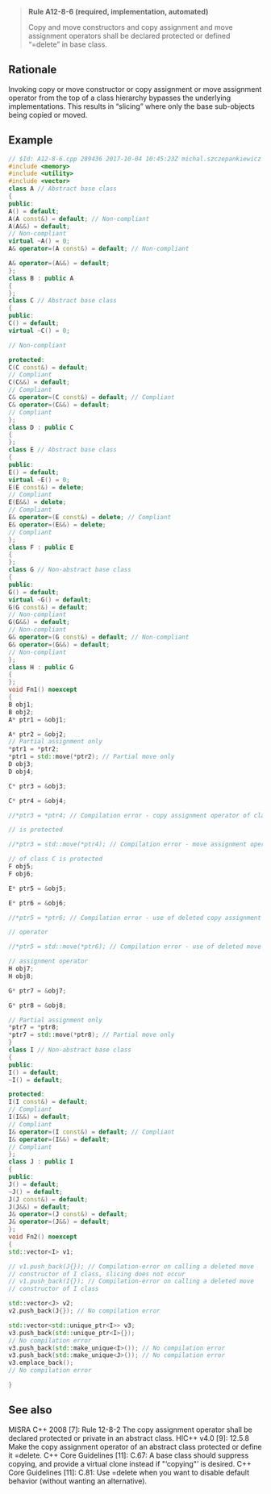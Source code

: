 > **Rule A12-8-6 (required, implementation, automated)**
>
> Copy and move constructors and copy assignment and move assignment
> operators shall be declared protected or defined “=delete” in base class.

## Rationale

Invoking copy or move constructor or copy assignment or move assignment operator
from the top of a class hierarchy bypasses the underlying implementations. This
results in “slicing” where only the base sub-objects being copied or moved.

## Example

```cpp
// $Id: A12-8-6.cpp 289436 2017-10-04 10:45:23Z michal.szczepankiewicz $
#include <memory>
#include <utility>
#include <vector>
class A // Abstract base class
{
public:
A() = default;
A(A const&) = default; // Non-compliant
A(A&&) = default;
// Non-compliant
virtual ~A() = 0;
A& operator=(A const&) = default; // Non-compliant

A& operator=(A&&) = default;
};
class B : public A
{
};
class C // Abstract base class
{
public:
C() = default;
virtual ~C() = 0;

// Non-compliant

protected:
C(C const&) = default;
// Compliant
C(C&&) = default;
// Compliant
C& operator=(C const&) = default; // Compliant
C& operator=(C&&) = default;
// Compliant
};
class D : public C
{
};
class E // Abstract base class
{
public:
E() = default;
virtual ~E() = 0;
E(E const&) = delete;
// Compliant
E(E&&) = delete;
// Compliant
E& operator=(E const&) = delete; // Compliant
E& operator=(E&&) = delete;
// Compliant
};
class F : public E
{
};
class G // Non-abstract base class
{
public:
G() = default;
virtual ~G() = default;
G(G const&) = default;
// Non-compliant
G(G&&) = default;
// Non-compliant
G& operator=(G const&) = default; // Non-compliant
G& operator=(G&&) = default;
// Non-compliant
};
class H : public G
{
};
void Fn1() noexcept
{
B obj1;
B obj2;
A* ptr1 = &obj1;

A* ptr2 = &obj2;
// Partial assignment only
*ptr1 = *ptr2;
*ptr1 = std::move(*ptr2); // Partial move only
D obj3;
D obj4;

C* ptr3 = &obj3;

C* ptr4 = &obj4;

//*ptr3 = *ptr4; // Compilation error - copy assignment operator of class C

// is protected

//*ptr3 = std::move(*ptr4); // Compilation error - move assignment operator

// of class C is protected
F obj5;
F obj6;

E* ptr5 = &obj5;

E* ptr6 = &obj6;

//*ptr5 = *ptr6; // Compilation error - use of deleted copy assignment

// operator

//*ptr5 = std::move(*ptr6); // Compilation error - use of deleted move

// assignment operator
H obj7;
H obj8;

G* ptr7 = &obj7;

G* ptr8 = &obj8;

// Partial assignment only
*ptr7 = *ptr8;
*ptr7 = std::move(*ptr8); // Partial move only
}
class I // Non-abstract base class
{
public:
I() = default;
~I() = default;

protected:
I(I const&) = default;
// Compliant
I(I&&) = default;
// Compliant
I& operator=(I const&) = default; // Compliant
I& operator=(I&&) = default;
// Compliant
};
class J : public I
{
public:
J() = default;
~J() = default;
J(J const&) = default;
J(J&&) = default;
J& operator=(J const&) = default;
J& operator=(J&&) = default;
};
void Fn2() noexcept
{
std::vector<I> v1;

// v1.push_back(J{}); // Compilation-error on calling a deleted move
// constructor of I class, slicing does not occur
// v1.push_back(I{}); // Compilation-error on calling a deleted move
// constructor of I class

std::vector<J> v2;
v2.push_back(J{}); // No compilation error

std::vector<std::unique_ptr<I>> v3;
v3.push_back(std::unique_ptr<I>{});
// No compilation error
v3.push_back(std::make_unique<I>()); // No compilation error
v3.push_back(std::make_unique<J>()); // No compilation error
v3.emplace_back();
// No compilation error

}

```

## See also

MISRA C++ 2008 [7]: Rule 12-8-2 The copy assignment operator shall be
declared protected or private in an abstract class.
HIC++ v4.0 [9]: 12.5.8 Make the copy assignment operator of an abstract class
protected or define it =delete.
C++ Core Guidelines [11]: C.67: A base class should suppress copying, and
provide a virtual clone instead if "‘copying"’ is desired.
C++ Core Guidelines [11]: C.81: Use =delete when you want to disable default
behavior (without wanting an alternative).
